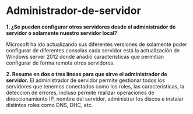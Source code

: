 # Administrador-de-servidor

**1. ¿Se pueden configurar otros servidores desde el administrador de servidor o solamente nuestro servidor local?**

Microsoft ha ido actualizando sus diferentes versiones de solamente poder configurar de diferentes consolas cada servidor está la actualización de Windows server 2012 donde añadió características que permitían configurar de forma remota otros servidores.

**2. Resume en dos o tres líneas para que sirve el administrador de servidor.**
El administrador de servidor permite gestionar todos los servidores que tenemos conectados como los roles, las caracteristicas, la deteccion de errores, incluso permite realizar operaciones de direccionamiento IP, nombre del servidor, administrar los discos e instalar distintos roles como DNS, DHC, etc.

